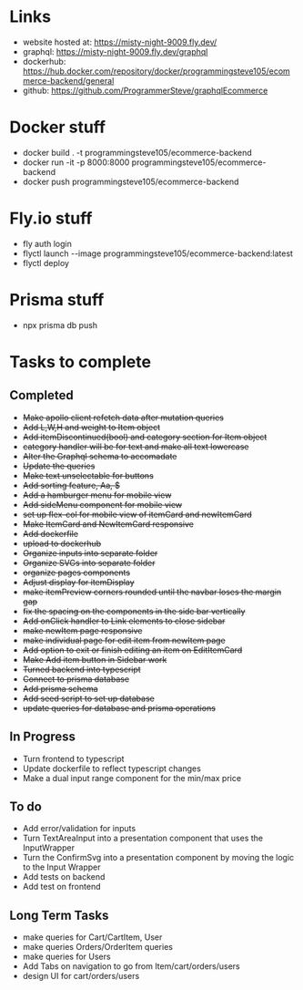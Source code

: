 # Links
- website hosted at: https://misty-night-9009.fly.dev/
- graphql: https://misty-night-9009.fly.dev/graphql
- dockerhub: https://hub.docker.com/repository/docker/programmingsteve105/ecommerce-backend/general
- github: https://github.com/ProgrammerSteve/graphqlEcommerce

# Docker stuff
- docker build . -t programmingsteve105/ecommerce-backend
- docker run -it -p 8000:8000 programmingsteve105/ecommerce-backend
- docker push programmingsteve105/ecommerce-backend

# Fly.io stuff
- fly auth login
- flyctl launch --image programmingsteve105/ecommerce-backend:latest
- flyctl deploy

# Prisma stuff
- npx prisma db push

# Tasks to complete
## Completed
- ~~Make apollo client refetch data after mutation queries~~
- ~~Add L,W,H and weight to Item object~~
- ~~Add itemDiscontinued(bool) and category section for Item object~~
- ~~category handler will be for text and make all text lowercase~~
- ~~Alter the Graphql schema to accomadate~~
- ~~Update the queries~~
- ~~Make text unselectable for buttons~~
- ~~Add sorting feature, Aa, $~~
- ~~Add a hamburger menu for mobile view~~
- ~~Add sideMenu component for mobile view~~
- ~~set up flex-col for mobile view of itemCard and newItemCard~~
- ~~Make ItemCard and NewItemCard responsive~~
- ~~Add dockerfile~~ 
- ~~upload to dockerhub~~
- ~~Organize inputs into separate folder~~
- ~~Organize SVGs into separate folder~~
- ~~organize pages components~~
- ~~Adjust display for itemDisplay~~
- ~~make itemPreview corners rounded until the navbar loses the margin gap~~
- ~~fix the spacing on the components in the side bar vertically~~
- ~~Add onClick handler to Link elements to close sidebar~~
- ~~make newItem page responsive~~
- ~~make individual page for edit item from newItem page~~
- ~~Add option to exit or finish editing an item on EditItemCard~~
- ~~Make Add item button in Sidebar work~~
- ~~Turned backend into typescript~~
- ~~Connect to prisma database~~
- ~~Add prisma schema~~
- ~~Add seed script to set up database~~
- ~~update queries for database and prisma operations~~

## In Progress
- Turn frontend to typescript
- Update dockerfile to reflect typescript changes
- Make a dual input range component for the min/max price

## To do
- Add error/validation for inputs
- Turn TextAreaInput into a presentation component that uses the InputWrapper
- Turn the ConfirmSvg into a presentation component by moving the logic to the Input Wrapper
- Add tests on backend
- Add test on frontend

## Long Term Tasks
- make queries for Cart/CartItem, User
- make queries Orders/OrderItem queries
- make queries for Users
- Add Tabs on navigation to go from Item/cart/orders/users
- design UI for cart/orders/users

